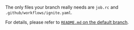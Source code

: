 ﻿
The only files your branch really needs are `job.rc`
and `.github/workflows/ignite.yaml`.

For details, please refer to [`README.md` on the default branch][readme].

  [readme]: https://github.com/mk-pmb/ghabuild-simple-gradle-projects#readme
